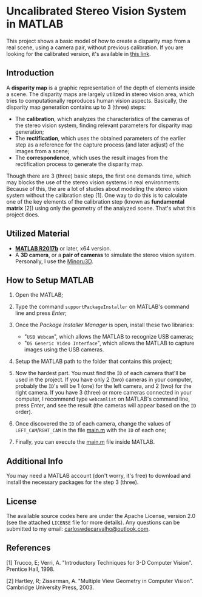 # Uncalibrated Stereo Vision System in MATLAB

This project shows a basic model of how to create a disparity map from a real scene, using a camera pair, without previous calibration. If you are looking for the calibrated version, it's available in [this link](https://github.com/Carzuilha/MATLAB-CalibratedStereoVisionSystem).

## Introduction

A **disparity map** is a graphic representation of the depth of elements inside a scene. The disparity maps are largely utilized in stereo vision area, which tries to computationally reproduces human vision aspects. Basically, the disparity map generation contains up to 3 (three) steps:

 - The **calibration**, which analyzes the characteristics of the cameras of the stereo vision system, finding relevant parameters for disparity map generation;
 - The **rectification**, which uses the obtained parameters of the earlier step as a reference for the capture process (and later adjust) of the images from a scene;
 - The **correspondence**, which uses the result images from the rectification process to generate the disparity map.

Though there are 3 (three) basic steps, the first one demands time, which may blocks the use of the stereo vision systems in real environments. Because of this, the are a lot of studies about modeling the stereo vision system without the calibration step [1]. One way to do this is to calculate one of the key elements of the calibration step (known as **fundamental matrix** [2]) using only the geometry of the analyzed scene. That's what this project does. 

## Utilized Material

- [**MATLAB R2017b**](https://www.mathworks.com/products/matlab.html) or later, x64 version.
- A **3D camera**, or a **pair of cameras** to simulate the stereo vision system. Personally, I use the [Minoru3D](http://www.minoru3d.com/).

## How to Setup MATLAB

1. Open the MATLAB;

2. Type the command `supportPackageInstaller` on MATLAB's command line and press _Enter_;

3. Once the _Package Installer Manager_ is open, install these two libraries:

	- "`USB Webcam`", which allows the MATLAB to recognize USB cameras;
	- "`OS Generic Video Interface`", which allows the MATLAB to capture images using the USB cameras.
	
4. Setup the MATLAB path to the folder that contains this project;

5. Now the hardest part. You must find the `ID` of each camera that'll be used in the project. If you have only 2 (two) cameras in your computer, probably the `ID`'s will be 1 (one) for the left camera, and 2 (two) for the right camera. If you have 3 (three) or more cameras connected in your computer, I recommend type `webcamlist` on MATLAB's command line, press _Enter_, and see the result (the cameras will appear based on the `ID` order). 

6. Once discovered the `ID` of each camera, change the values of `LEFT_CAM`/`RGHT_CAM` in the file [main.m](sources/main.c) with the `ID` of each one;

7. Finally, you can execute the [main.m](sources/main.c) file inside MATLAB.

## Additional Info

You may need a MATLAB account (don't worry, it's free) to download and install the necessary packages for the step 3 (three).

## License

The available source codes here are under the Apache License, version 2.0 (see the attached `LICENSE` file for more details). Any questions can be submitted to my email: carloswdecarvalho@outlook.com.

## References

[1]	Trucco, E; Verri, A. "Introductory Techniques for 3-D Computer Vision". Prentice Hall, 1998.

[2] Hartley, R; Zisserman, A. "Multiple View Geometry in Computer Vision". Cambridge University Press, 2003.